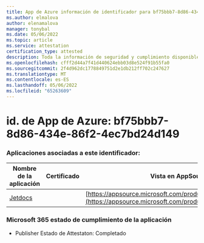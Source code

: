 ```yaml
---
title: App de Azure información de identificador para bf75bbb7-8d86-434e-86f2-4ec7bd24d149
ms.author: elmalova
author: elenamalova
manager: tonybal
ms.date: 05/06/2022
ms.topic: article
ms.service: attestation
certification_type: attested
description: Toda la información de seguridad y cumplimiento disponible para bf75bbb7-8d86-434e-86f2-4ec7bd24d149.
ms.openlocfilehash: cfff2d44a7f41d440624ebb03d8e524f91b55fa0
ms.sourcegitcommit: 2f4d962dc1778849751d2e1db212ff702c247627
ms.translationtype: MT
ms.contentlocale: es-ES
ms.lasthandoff: 05/06/2022
ms.locfileid: "65263609"
---
```

# <a name="azure-app-id-bf75bbb7-8d86-434e-86f2-4ec7bd24d149"></a>id. de App de Azure: bf75bbb7-8d86-434e-86f2-4ec7bd24d149


### <a name="apps-associated-with-this-id"></a>Aplicaciones asociadas a este identificador:
| **Nombre de la aplicación** | **Certificado** | **Vista en AppSource** |
|--------------|---------------|-----------------------|
| [Jetdocs](../forward/WA200002236.md) |  | [https://appsource.microsoft.com/product/office/WA200002236](https://appsource.microsoft.com/product/office/WA200002236) |

### <a name="microsoft-365-app-compliance-status"></a>Microsoft 365 estado de cumplimiento de la aplicación
- Publisher Estado de Attestaton: Completado
